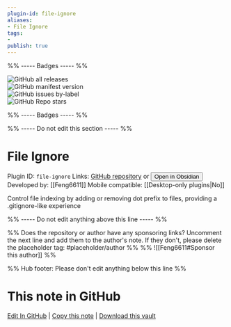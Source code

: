 ```yaml
---
plugin-id: file-ignore
aliases:
- File Ignore
tags: 
- 
publish: true
---
```


%% ----- Badges ----- %%

![GitHub all releases](https://img.shields.io/github/downloads/Feng6611/Obsidian-File-Ignore/total?color=573E7A&logo=github&style=for-the-badge)   
![GitHub manifest version](https://img.shields.io/github/manifest-json/v/Feng6611/Obsidian-File-Ignore?color=573E7A&logo=github&style=for-the-badge)   
![GitHub issues by-label](https://img.shields.io/github/issues/Feng6611/Obsidian-File-Ignore/help%20wanted?color=573E7A&logo=github&style=for-the-badge)   
![GitHub Repo stars](https://img.shields.io/github/stars/Feng6611/Obsidian-File-Ignore?color=573E7A&logo=github&style=for-the-badge)

%% ----- Badges ----- %%

%% ----- Do not edit this section ----- %%

# File Ignore

Plugin ID: `file-ignore`
Links: [GitHub repository](https://github.com/Feng6611/Obsidian-File-Ignore) or [<button id=HH>Open in Obsidian</button>](obsidian://show-plugin?id=file-ignore)
Developed by: [[Feng6611]]
Mobile compatible: [[Desktop-only plugins|No]]

Control file indexing by adding or removing dot prefix to files, providing a .gitignore-like experience

%% ----- Do not edit anything above this line ----- %% 

%% Does the repository or author have any sponsoring links? Uncomment the next line and add them to the author's note. If they don't, please delete the placeholder tag: #placeholder/author %%
%% ![[Feng6611#Sponsor this author]] %%

%% Hub footer: Please don't edit anything below this line %%

# This note in GitHub

<span class="git-footer">[Edit In GitHub](https://github.dev/obsidian-community/obsidian-hub/blob/main/02%20-%20Community%20Expansions/02.05%20All%20Community%20Expansions/Plugins/file-ignore.md "git-hub-edit-note") | [Copy this note](https://raw.githubusercontent.com/obsidian-community/obsidian-hub/main/02%20-%20Community%20Expansions/02.05%20All%20Community%20Expansions/Plugins/file-ignore.md "git-hub-copy-note") | [Download this vault](https://github.com/obsidian-community/obsidian-hub/archive/refs/heads/main.zip "git-hub-download-vault") </span>
